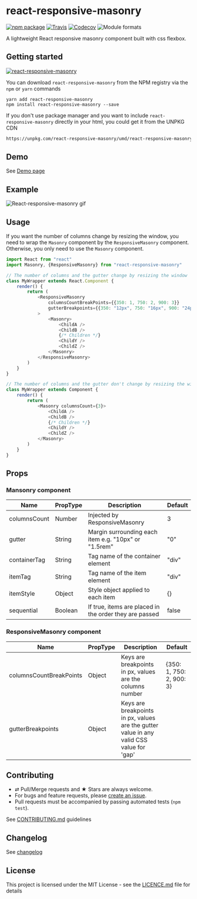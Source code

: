 # react-responsive-masonry

[![npm package][npm-badge]][npm] [![Travis][build-badge]][build]
[![Codecov][codecov-badge]][codecov] ![Module formats][module-formats]

A lightweight React responsive masonry component built with css flexbox.

## Getting started

[![react-responsive-masonry](https://nodei.co/npm/react-responsive-masonry.png?downloads=true&downloadRank=true&stars=true)](https://nodei.co/npm/react-responsive-masonry/)

You can download `react-responsive-masonry` from the NPM registry via the `npm` or
`yarn` commands

```shell
yarn add react-responsive-masonry
npm install react-responsive-masonry --save
```

If you don't use package manager and you want to include `react-responsive-masonry`
directly in your html, you could get it from the UNPKG CDN

```html
https://unpkg.com/react-responsive-masonry/umd/react-responsive-masonry.js
```

## Demo

See [Demo page][github-page]

## Example

![React-responsive-masonry gif](/demo/src/example.gif)

## Usage

If you want the number of columns change by resizing the window, you need to wrap the `Masonry` component by the `ResponsiveMasonry` component.
Otherwise, you only need to use the `Masonry` component.

```js
import React from "react"
import Masonry, {ResponsiveMasonry} from "react-responsive-masonry"

// The number of columns and the gutter change by resizing the window
class MyWrapper extends React.Component {
    render() {
        return (
            <ResponsiveMasonry
                columnsCountBreakPoints={{350: 1, 750: 2, 900: 3}}
                gutterBreakpoints={{350: "12px", 750: "16px", 900: "24px"}}
            >
                <Masonry>
                    <ChildA />
                    <ChildB />
                    {/* Children */}
                    <ChildY />
                    <ChildZ />
                </Masonry>
            </ResponsiveMasonry>
        )
    }
}

// The number of columns and the gutter don't change by resizing the window
class MyWrapper extends Component {
    render() {
        return (
            <Masonry columnsCount={3}>
                <ChildA />
                <ChildB />
                {/* Children */}
                <ChildY />
                <ChildZ />
            </Masonry>
        )
    }
}
```

## Props

### Mansonry component

| Name         | PropType | Description                                            | Default |
| ------------ | -------- | ------------------------------------------------------ | ------- |
| columnsCount | Number   | Injected by ResponsiveMasonry                          | 3       |
| gutter       | String   | Margin surrounding each item e.g. "10px" or "1.5rem"   | "0"     |
| containerTag | String   | Tag name of the container element                      | "div"   |
| itemTag      | String   | Tag name of the item element                           | "div"   |
| itemStyle    | Object   | Style object applied to each item                      | {}      |
| sequential   | Boolean  | If true, items are placed in the order they are passed | false   |

### ResponsiveMasonry component

| Name                    | PropType | Description                                                                              | Default                  |
| ----------------------- | -------- | ---------------------------------------------------------------------------------------- | ------------------------ |
| columnsCountBreakPoints | Object   | Keys are breakpoints in px, values are the columns number                                | {350: 1, 750: 2, 900: 3} |
| gutterBreakpoints       | Object   | Keys are breakpoints in px, values are the gutter value in any valid CSS value for 'gap' |                          |

## Contributing

-   ⇄ Pull/Merge requests and ★ Stars are always welcome.
-   For bugs and feature requests, please [create an issue][github-issue].
-   Pull requests must be accompanied by passing automated tests (`npm test`).

See [CONTRIBUTING.md](./CONTRIBUTING.md) guidelines

## Changelog

See [changelog](./CHANGELOG.md)

## License

This project is licensed under the MIT License - see the
[LICENCE.md](./LICENCE.md) file for details

[npm-badge]: https://img.shields.io/npm/v/react-responsive-masonry.svg?style=flat-square
[npm]: https://www.npmjs.org/package/react-responsive-masonry
[build-badge]: https://img.shields.io/travis/cedricdelpoux/react-responsive-masonry/master.svg?style=flat-square
[build]: https://travis-ci.org/cedricdelpoux/react-responsive-masonry
[codecov-badge]: https://img.shields.io/codecov/c/github/cedricdelpoux/react-responsive-masonry.svg?style=flat-square
[codecov]: https://codecov.io/gh/cedricdelpoux/react-responsive-masonry
[module-formats]: https://img.shields.io/badge/module%20formats-umd%2C%20cjs%2C%20esm-green.svg?style=flat-square
[github-page]: https://cedricdelpoux.github.io/react-responsive-masonry
[github-issue]: https://github.com/cedricdelpoux/react-responsive-masonry/issues/new
